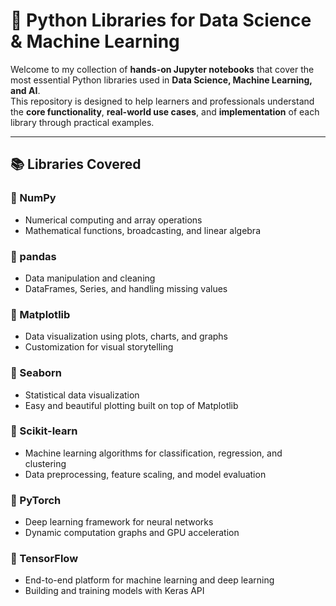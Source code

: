 # 🧠 Python Libraries for Data Science & Machine Learning

Welcome to my collection of **hands-on Jupyter notebooks** that cover the most essential Python libraries used in **Data Science, Machine Learning, and AI**.  
This repository is designed to help learners and professionals understand the **core functionality**, **real-world use cases**, and **implementation** of each library through practical examples.

---

## 📚 Libraries Covered

### 🔹 NumPy
- Numerical computing and array operations  
- Mathematical functions, broadcasting, and linear algebra

### 🔹 pandas
- Data manipulation and cleaning  
- DataFrames, Series, and handling missing values

### 🔹 Matplotlib
- Data visualization using plots, charts, and graphs  
- Customization for visual storytelling

### 🔹 Seaborn
- Statistical data visualization  
- Easy and beautiful plotting built on top of Matplotlib

### 🔹 Scikit-learn
- Machine learning algorithms for classification, regression, and clustering  
- Data preprocessing, feature scaling, and model evaluation

### 🔹 PyTorch
- Deep learning framework for neural networks  
- Dynamic computation graphs and GPU acceleration

### 🔹 TensorFlow
- End-to-end platform for machine learning and deep learning  
- Building and training models with Keras API

